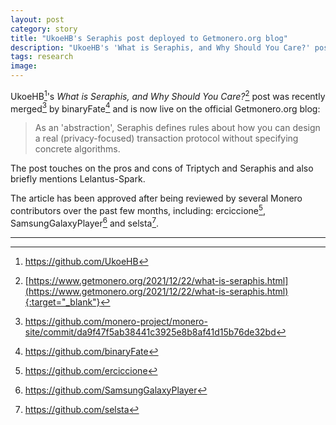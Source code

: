 ```yaml
---
layout: post
category: story
title: "UkoeHB's Seraphis post deployed to Getmonero.org blog"
description: "UkoeHB's 'What is Seraphis, and Why Should You Care?' post was recently merged by binaryFate and is now live on the official Getmonero.org blog."
tags: research
image: 
---
```


UkoeHB[^1]'s *What is Seraphis, and Why Should You Care?*[^2] post was recently merged[^3] by binaryFate[^4] and is now live on the official Getmonero.org blog:

> As an 'abstraction', Seraphis defines rules about how you can design a real (privacy-focused) transaction protocol without specifying concrete algorithms.

The post touches on the pros and cons of Triptych and Seraphis and also briefly mentions Lelantus-Spark.

The article has been approved after being reviewed by several Monero contributors over the past few months, including: erciccione[^5], SamsungGalaxyPlayer[^6] and selsta[^7].

---

[^1]: https://github.com/UkoeHB
[^2]: [https://www.getmonero.org/2021/12/22/what-is-seraphis.html](https://www.getmonero.org/2021/12/22/what-is-seraphis.html){:target="_blank"}
[^3]: https://github.com/monero-project/monero-site/commit/da9f47f5ab38441c3925e8b8af41d15b76de32bd
[^4]: https://github.com/binaryFate
[^5]: https://github.com/erciccione
[^6]: https://github.com/SamsungGalaxyPlayer
[^7]: https://github.com/selsta

